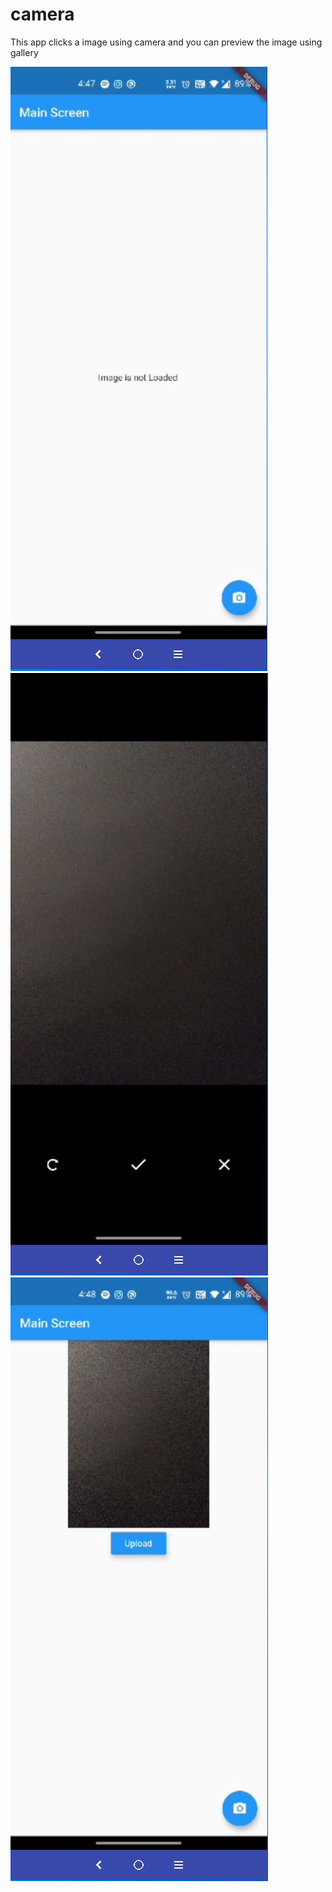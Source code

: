 # camera

This app clicks a image using camera and you can preview the image using gallery 

<img src = './ss/1.JPG'></img>
<img src = './ss/2.JPG'></img>
<img src = './ss/3.JPG'></img>
